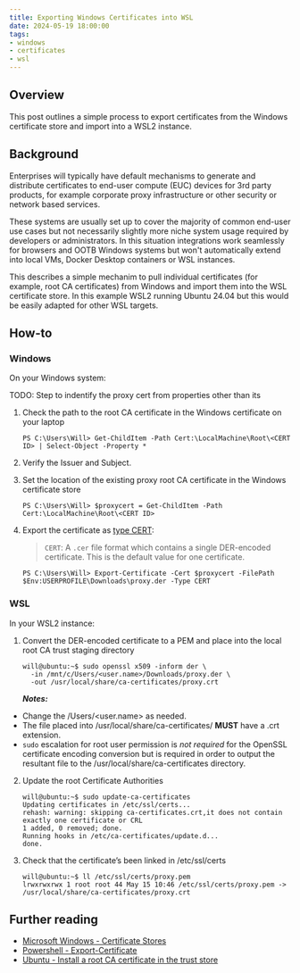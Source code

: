 ```yaml
---
title: Exporting Windows Certificates into WSL
date: 2024-05-19 18:00:00
tags:
- windows
- certificates
- wsl
---
```


## Overview
This post outlines a simple process to export certificates from the Windows certificate store and import into a WSL2 instance.

## Background
Enterprises will typically have default mechanisms to generate and distribute certificates to end-user compute (EUC) devices for 3rd party products, for example corporate proxy infrastructure or other security or network based services. 

These systems are usually set up to cover the majority of common end-user use cases but not necessarily slightly more niche system usage required by developers or administrators. In this situation integrations work seamlessly for browsers and OOTB Windows systems but won't automatically extend into local VMs, Docker Desktop containers or WSL instances.

This describes a simple mechanim to pull individual certificates (for example, root CA certificates) from Windows and import them into the WSL certificate store. In this example WSL2 running Ubuntu 24.04 but this would be easily adapted for other WSL targets.

## How-to

### Windows
On your Windows system:

TODO: Step to indentify the proxy cert from properties other than its <CERT ID> 

1. Check the path to the root CA certificate in the Windows certificate on your laptop
    ```
    PS C:\Users\Will> Get-ChildItem -Path Cert:\LocalMachine\Root\<CERT ID> | Select-Object -Property *
    ```
2. Verify the Issuer and Subject.

3. Set the location of the existing proxy root CA certificate in the Windows certificate store
    ```
    PS C:\Users\Will> $proxycert = Get-ChildItem -Path Cert:\LocalMachine\Root\<CERT ID>
    ```
4. Export the certificate as [type CERT](https://learn.microsoft.com/en-us/powershell/module/pki/export-certificate?view=windowsserver2022-ps#-type):

    > `CERT`: A `.cer` file format which contains a single DER-encoded certificate. This is the default value for one certificate.
    ```
    PS C:\Users\Will> Export-Certificate -Cert $proxycert -FilePath $Env:USERPROFILE\Downloads\proxy.der -Type CERT
    ```

### WSL
In your WSL2 instance:

1. Convert the DER-encoded certificate to a PEM and place into the local root CA trust staging directory
    ```
    will@ubuntu:~$ sudo openssl x509 -inform der \
      -in /mnt/c/Users/<user.name>/Downloads/proxy.der \
      -out /usr/local/share/ca-certificates/proxy.crt
    ```
  
    ***Notes:*** 
  - Change the /Users/<user.name> as needed.
  - The file placed into /usr/local/share/ca-certificates/ **MUST** have a .crt extension.
  - `sudo` escalation for root user permission is _not required_ for the OpenSSL certificate encoding conversion but is required in order to output the resultant file to the /usr/local/share/ca-certificates directory.

2. Update the root Certificate Authorities
    ```
    will@ubuntu:~$ sudo update-ca-certificates
    Updating certificates in /etc/ssl/certs...
    rehash: warning: skipping ca-certificates.crt,it does not contain exactly one certificate or CRL
    1 added, 0 removed; done.
    Running hooks in /etc/ca-certificates/update.d...
    done.
    ```

3. Check that the certificate’s been linked in /etc/ssl/certs
    ```
    will@ubuntu:~$ ll /etc/ssl/certs/proxy.pem
    lrwxrwxrwx 1 root root 44 May 15 10:46 /etc/ssl/certs/proxy.pem -> /usr/local/share/ca-certificates/proxy.crt
    ```

## Further reading
- [Microsoft Windows - Certificate Stores](https://learn.microsoft.com/en-us/windows-hardware/drivers/install/certificate-stores)
- [Powershell - Export-Certificate](https://learn.microsoft.com/en-us/powershell/module/pki/export-certificate?view=windowsserver2022-ps)
- [Ubuntu - Install a root CA certificate in the trust store](https://ubuntu.com/server/docs/install-a-root-ca-certificate-in-the-trust-store)